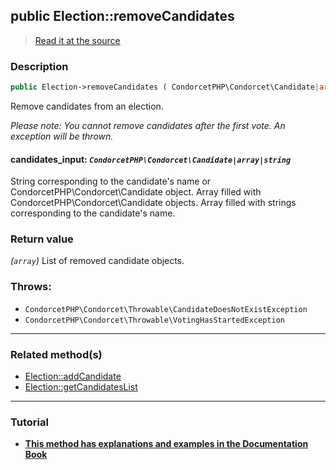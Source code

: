## public Election::removeCandidates

> [Read it at the source](https://github.com/julien-boudry/Condorcet/blob/master/src/ElectionProcess/CandidatesProcess.php#L204)

### Description    

```php
public Election->removeCandidates ( CondorcetPHP\Condorcet\Candidate|array|string $candidates_input ): array
```

Remove candidates from an election.

*Please note: You cannot remove candidates after the first vote. An exception will be thrown.*
    

#### **candidates_input:** *`CondorcetPHP\Condorcet\Candidate|array|string`*   
String corresponding to the candidate's name or CondorcetPHP\Condorcet\Candidate object. Array filled with CondorcetPHP\Condorcet\Candidate objects. Array filled with strings corresponding to the candidate's name.    


### Return value   

*(`array`)* List of removed candidate objects.



### Throws:   

* ```CondorcetPHP\Condorcet\Throwable\CandidateDoesNotExistException``` 
* ```CondorcetPHP\Condorcet\Throwable\VotingHasStartedException``` 

---------------------------------------

### Related method(s)      

* [Election::addCandidate](/Docs/ApiReferences/Election%20Class/Election--addCandidate.md)    
* [Election::getCandidatesList](/Docs/ApiReferences/Election%20Class/Election--getCandidatesList.md)    

---------------------------------------

### Tutorial

* **[This method has explanations and examples in the Documentation Book](https://www.condorcet.io/3.AsPhpLibrary/4.Candidates)**    
